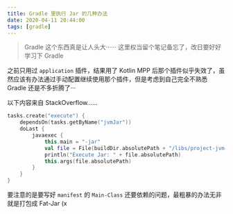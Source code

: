 ```yaml
---
title: Gradle 里执行 Jar 的几种办法
date: 2020-04-11 20:44:00
tags: [gradle]
---
```

> Gradle 这个东西真是让人头大······ 这里权当留个笔记备忘了，改日要好好学习下 Gradle

之前只用过 `application` 插件，结果用了 Kotlin MPP 后那个插件似乎失效了，虽然应该有办法通过手动配置继续使用那个插件，但是考虑到自己完全不熟悉 Gradle 还是不多折腾了···

以下内容来自 StackOverflow......

```kotlin
tasks.create("execute") {
    dependsOn(tasks.getByName("jvmJar"))
    doLast {
        javaexec {
            this.main = "-jar"
            val file = File(buildDir.absolutePath + "/libs/project-jvm-0.0.1.jar")
            println("Execute Jar: " + file.absolutePath)
            this.args(file.absolutePath)
        }
    }
}
```
要注意的是要写好 `manifest` 的 `Main-Class` 还要依赖的问题，最粗暴的办法无非就是打包成 Fat-Jar (x

